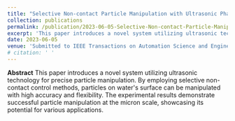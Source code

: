 ```yaml
---
title: "Selective Non-contact Particle Manipulation with Ultrasonic Phased Transducer Array and Microscope"
collection: publications
permalink: /publication/2023-06-05-Selective-Non-contact-Particle-Manipulation-with-Ultrasonic-Phased-Transducer-Array-and-Microscope
excerpt: 'This paper introduces a novel system utilizing ultrasonic technology for precise particle manipulation. By employing selective non-contact control methods, particles on water&apos;s surface can be manipulated with high accuracy and flexibility. The experimental results demonstrate successful particle manipulation at the micron scale, showcasing its potential for various applications.'
date: 2023-06-05
venue: 'Submitted to IEEE Transactions on Automation Science and Engineering as second author'
# citation: ' '
---
```

**Abstract**
This paper introduces a novel system utilizing ultrasonic technology for precise particle manipulation. By employing selective non-contact control methods, particles on water&apos;s surface can be manipulated with high accuracy and flexibility. The experimental results demonstrate successful particle manipulation at the micron scale, showcasing its potential for various applications.

<!-- Recommended citation:   -->
